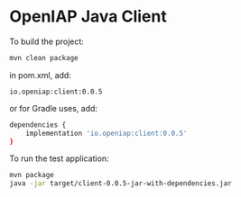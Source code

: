 # OpenIAP Java Client

To build the project:
```bash
mvn clean package
```

in pom.xml, add:
```
io.openiap:client:0.0.5
```

or for Gradle uses, add:
```bash
dependencies {
    implementation 'io.openiap:client:0.0.5'
}
```

To run the test application:
```bash
mvn package
java -jar target/client-0.0.5-jar-with-dependencies.jar
```

